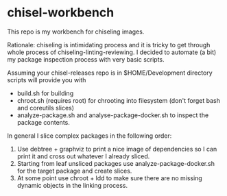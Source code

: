 # chisel-workbench

This repo is my workbench for chiseling images.

Rationale: chiseling is intimidating process and it is tricky to get through
whole process of chiseling-linting-reviewing. I decided to automate (a bit)
my package inspection process with very basic scripts.

Assuming your chisel-releases repo is in $HOME/Development directory scripts will provide you with
- build.sh for building
- chroot.sh (requires root) for chrooting into filesystem (don't forget bash and coreutils slices)
- analyze-package.sh and analyse-package-docker.sh to inspect the package contents.

In general I slice complex packages in the following order:

1. Use debtree + graphviz to print a nice image of dependencies so I can print it and cross out whatever
I already sliced.
2. Starting from leaf unsliced packages use analyze-package-docker.sh for the target package and create slices.
3. At some point use chroot + ldd to make sure there are no missing dynamic objects in the linking process.
